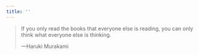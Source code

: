 ```yaml
---
title: ''
---
```


<blockquote>
  <p>If you only read the books that everyone else is reading, you can only think what everyone else is thinking.</p>
  <p class="cite">—Haruki Murakami</p>
</blockquote>
